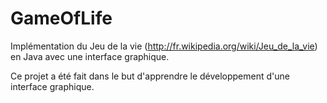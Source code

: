 # GameOfLife

Implémentation du Jeu de la vie (http://fr.wikipedia.org/wiki/Jeu_de_la_vie) en Java avec une interface graphique.

Ce projet a été fait dans le but d'apprendre le développement d'une interface graphique.
